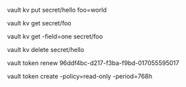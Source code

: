 vault kv put secret/hello foo=world

vault kv get secret/foo

vault kv get -field=one   secret/foo 

vault kv delete secret/hello

vault token renew 96ddf4bc-d217-f3ba-f9bd-017055595017


vault token  create   -policy=read-only -period=768h


